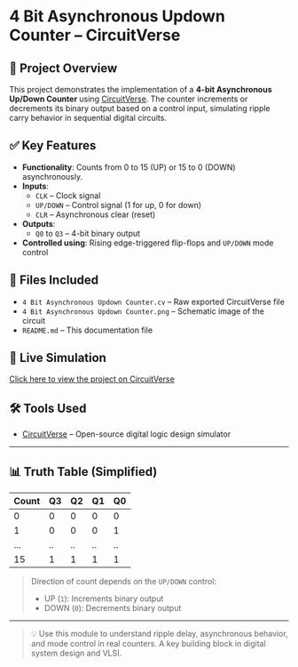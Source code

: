 # 4 Bit Asynchronous Updown Counter – CircuitVerse

## 🧠 Project Overview
This project demonstrates the implementation of a **4-bit Asynchronous Up/Down Counter** using [CircuitVerse](https://circuitverse.org). The counter increments or decrements its binary output based on a control input, simulating ripple carry behavior in sequential digital circuits.

## ✅ Key Features
- **Functionality**: Counts from 0 to 15 (UP) or 15 to 0 (DOWN) asynchronously.
- **Inputs**:
  - `CLK` – Clock signal
  - `UP/DOWN` – Control signal (1 for up, 0 for down)
  - `CLR` – Asynchronous clear (reset)
- **Outputs**:
  - `Q0` to `Q3` – 4-bit binary output
- **Controlled using**: Rising edge-triggered flip-flops and `UP/DOWN` mode control

## 📂 Files Included
- `4 Bit Asynchronous Updown Counter.cv` – Raw exported CircuitVerse file
- `4 Bit Asynchronous Updown Counter.png` – Schematic image of the circuit
- `README.md` – This documentation file

## 🔗 Live Simulation
[Click here to view the project on CircuitVerse](https://circuitverse.org/simulator/edit/3-bit-asynchronous-updown-counter)

## 🛠 Tools Used
- [CircuitVerse](https://circuitverse.org) – Open-source digital logic design simulator

---

## 📊 Truth Table (Simplified)

| Count | Q3 | Q2 | Q1 | Q0 |
|-------|----|----|----|----|
| 0     | 0  | 0  | 0  | 0  |
| 1     | 0  | 0  | 0  | 1  |
| ...   | .. | .. | .. | .. |
| 15    | 1  | 1  | 1  | 1  |

> Direction of count depends on the `UP/DOWN` control:
> - UP (`1`): Increments binary output
> - DOWN (`0`): Decrements binary output

---

> 💡 Use this module to understand ripple delay, asynchronous behavior, and mode control in real counters. A key building block in digital system design and VLSI.